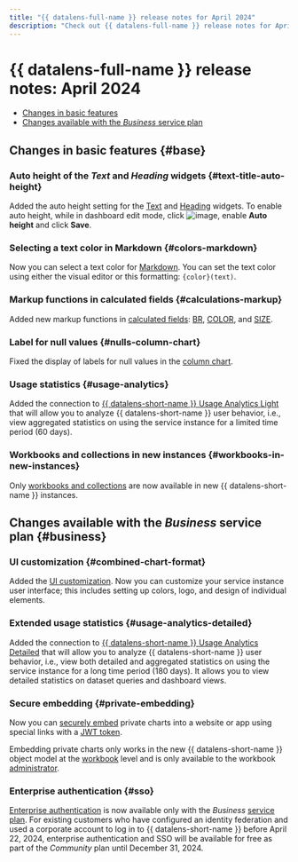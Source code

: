 ```yaml
---
title: "{{ datalens-full-name }} release notes for April 2024"
description: "Check out {{ datalens-full-name }} release notes for April 2024."
---
```


# {{ datalens-full-name }} release notes: April 2024


* [Changes in basic features](#base)
* [Changes available with the _Business_ service plan](#business)

## Changes in basic features {#base}


### Auto height of the _Text_ and _Heading_ widgets {#text-title-auto-height}

Added the auto height setting for the [Text](../dashboard/widget.md#text) and [Heading](../dashboard/widget.md#title) widgets. To enable auto height, while in dashboard edit mode, click ![image](../../_assets/console-icons/gear.svg), enable **Auto height** and click **Save**.

### Selecting a text color in Markdown {#colors-markdown}

Now you can select a text color for [Markdown](../dashboard/markdown.md#text-color). You can set the text color using either the visual editor or this formatting: `{color}(text)`.

### Markup functions in calculated fields {#calculations-markup}

Added new markup functions in [calculated fields](../concepts/calculations/index.md): [BR](../function-ref/BR.md), [COLOR](../function-ref/COLOR.md), and [SIZE](../function-ref/SIZE.md).


### Label for null values {#nulls-column-chart}

Fixed the display of labels for null values in the [column chart](../visualization-ref/column-chart.md).


### Usage statistics {#usage-analytics}

Added the connection to [{{ datalens-short-name }} Usage Analytics Light](../operations/connection/create-usage-tracking.md) that will allow you to analyze {{ datalens-short-name }} user behavior, i.e., view aggregated statistics on using the service instance for a limited time period (60 days).

### Workbooks and collections in new instances {#workbooks-in-new-instances}

Only [workbooks and collections](../workbooks-collections/index.md#enable-workbooks) are now available in new {{ datalens-short-name }} instances.

## Changes available with the _Business_ service plan {#business}

### UI customization {#combined-chart-format}

Added the [UI customization](../settings/ui-customization.md). Now you can customize your service instance user interface; this includes setting up colors, logo, and design of individual elements.

### Extended usage statistics {#usage-analytics-detailed}

Added the connection to [{{ datalens-short-name }} Usage Analytics Detailed](../operations/connection/create-usage-tracking.md) that will allow you to analyze {{ datalens-short-name }} user behavior, i.e., view both detailed and aggregated statistics on using the service instance for a long time period (180 days). It allows you to view detailed statistics on dataset queries and dashboard views.

### Secure embedding {#private-embedding}

Now you can [securely embed](../dashboard/embedded-objects.md#private-embedding) private charts into a website or app using special links with a [JWT token](https://en.wikipedia.org/wiki/JSON_Web_Token).

Embedding private charts only works in the new {{ datalens-short-name }} object model at the [workbook](../workbooks-collections/index.md) level and is only available to the workbook [administrator](../security/roles.md#workbooks-admin).

### Enterprise authentication {#sso}

[Enterprise authentication](../security/add-new-user.md#federated-user) is now available only with the _Business_ [service plan](../pricing.md#service-plans). For existing customers who have configured an identity federation and used a corporate account to log in to {{ datalens-short-name }} before April 22, 2024, enterprise authentication and SSO will be available for free as part of the _Community_ plan until December 31, 2024.

